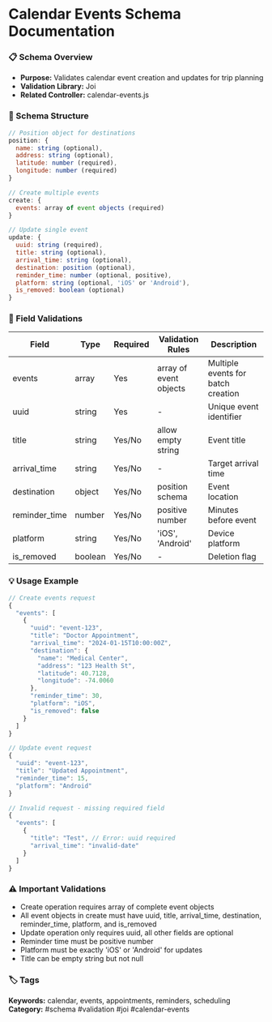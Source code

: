 # Calendar Events Schema Documentation

### 📋 Schema Overview
- **Purpose:** Validates calendar event creation and updates for trip planning
- **Validation Library:** Joi
- **Related Controller:** calendar-events.js

### 🔧 Schema Structure
```javascript
// Position object for destinations
position: {
  name: string (optional),
  address: string (optional),
  latitude: number (required),
  longitude: number (required)
}

// Create multiple events
create: {
  events: array of event objects (required)
}

// Update single event
update: {
  uuid: string (required),
  title: string (optional),
  arrival_time: string (optional),
  destination: position (optional),
  reminder_time: number (optional, positive),
  platform: string (optional, 'iOS' or 'Android'),
  is_removed: boolean (optional)
}
```

### 📝 Field Validations
| Field | Type | Required | Validation Rules | Description |
|-------|------|----------|------------------|-------------|
| events | array | Yes | array of event objects | Multiple events for batch creation |
| uuid | string | Yes | - | Unique event identifier |
| title | string | Yes/No | allow empty string | Event title |
| arrival_time | string | Yes/No | - | Target arrival time |
| destination | object | Yes/No | position schema | Event location |
| reminder_time | number | Yes/No | positive number | Minutes before event |
| platform | string | Yes/No | 'iOS', 'Android' | Device platform |
| is_removed | boolean | Yes/No | - | Deletion flag |

### 💡 Usage Example
```javascript
// Create events request
{
  "events": [
    {
      "uuid": "event-123",
      "title": "Doctor Appointment",
      "arrival_time": "2024-01-15T10:00:00Z",
      "destination": {
        "name": "Medical Center",
        "address": "123 Health St",
        "latitude": 40.7128,
        "longitude": -74.0060
      },
      "reminder_time": 30,
      "platform": "iOS",
      "is_removed": false
    }
  ]
}

// Update event request
{
  "uuid": "event-123",
  "title": "Updated Appointment",
  "reminder_time": 15,
  "platform": "Android"
}

// Invalid request - missing required field
{
  "events": [
    {
      "title": "Test", // Error: uuid required
      "arrival_time": "invalid-date"
    }
  ]
}
```

### ⚠️ Important Validations
- Create operation requires array of complete event objects
- All event objects in create must have uuid, title, arrival_time, destination, reminder_time, platform, and is_removed
- Update operation only requires uuid, all other fields are optional
- Reminder time must be positive number
- Platform must be exactly 'iOS' or 'Android' for updates
- Title can be empty string but not null

### 🏷️ Tags
**Keywords:** calendar, events, appointments, reminders, scheduling
**Category:** #schema #validation #joi #calendar-events